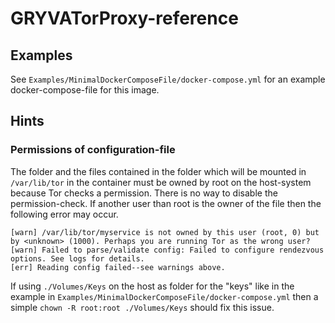 # GRYVATorProxy-reference

## Examples

See `Examples/MinimalDockerComposeFile/docker-compose.yml` for an example docker-compose-file for this image.

## Hints

### Permissions of configuration-file

The folder and the files contained in the folder which will be mounted in `/var/lib/tor` in the container must be owned by root on the host-system because Tor checks a permission.
There is no way to disable the permission-check.
If another user than root is the owner of the file then the following error may occur.

```
[warn] /var/lib/tor/myservice is not owned by this user (root, 0) but by <unknown> (1000). Perhaps you are running Tor as the wrong user?
[warn] Failed to parse/validate config: Failed to configure rendezvous options. See logs for details.
[err] Reading config failed--see warnings above.
```

If using `./Volumes/Keys` on the host as folder for the "keys" like in the example in `Examples/MinimalDockerComposeFile/docker-compose.yml` then a simple `chown -R root:root ./Volumes/Keys` should fix this issue.
